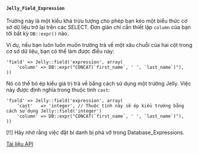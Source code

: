 #### `Jelly_Field_Expression`

Trường này là một kiểu khá trừu tượng cho phép bạn kéo một biểu thức cơ sở dữ liệu trở lại trên các SELECT.
Đơn giản chỉ cần thiết lập `column` của bạn tới bất kỳ `DB::expr()` nào.

Ví dụ, nếu bạn luôn luôn muốn trường trả về một xâu chuỗi của hai cột trong cơ sở dữ liệu, bạn có thể làm được điều này:

	'field' => Jelly::field('expression', array(
		'column' => DB::expr("CONCAT(`first_name`, ' ', `last_name`)"),
	))

Nó có thể bỏ ép kiểu giá trị trả về bằng cách sử dụng một trường Jelly.
Việc này được định nghĩa trong thuộc tính `cast`:

	'field' => Jelly::field('expression', array(
		'cast'   => 'integer', // Thuộc tính này sẽ ép kiểu trường bằng cách sử dụng Jelly::field('integer')
		'column' => DB::expr("CONCAT(`first_name`, ' ', `last_name`)"),
	))

[!!] Hãy nhớ rằng việc đặt bí danh bị phá vỡ trong Database_Expressions.

[Tài liệu API](../api/Jelly_Field_Expression)
